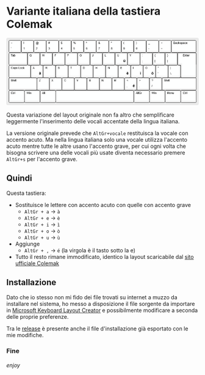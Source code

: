 # Variante italiana della tastiera Colemak

![colemak-it-variant](keyboard-layout.png)

Questa variazione del layout originale non fa altro che semplificare leggermente l'inserimento delle vocali accentate della lingua italiana.

La versione originale prevede che `AltGr+vocale` restituisca la vocale con accento acuto.
Ma nella lingua italiana solo una vocale utilizza l'accento acuto mentre tutte le altre usano l'accento grave, per cui ogni volta che bisogna scrivere una delle vocali più usate diventa necessario premere `AltGr+s` per l'accento grave.

## Quindi

Questa tastiera:

* Sostituisce le lettere con accento acuto con quelle con accento grave
  * `AltGr + a` -> `à` 
  * `AltGr + e` -> `è`
  * `AltGr + i` -> `ì`
  * `AltGr + o` -> `ò`
  * `AltGr + u` -> `ù`
* Aggiunge
  * `AltGr + ,` -> `é` (la virgola è il tasto sotto la e)
* Tutto il resto rimane immodificato, identico la layout scaricabile dal [sito ufficiale Colemak](https://colemak.com/)

## Installazione

Dato che io stesso non mi fido dei file trovati su internet a muzzo da installare nel sistema, ho messo a disposizione il file sorgente da importare in [Microsoft Keyboard Layout Creator](https://www.microsoft.com/en-us/download/details.aspx?id=102134) e possibilmente modificare a seconda delle proprie preferenze.

Tra le [release](https://github.com/diblui/colemak-it/releases) è presente anche il file d'installazione già esportato con le mie modifiche.

### Fine

###### enjoy

